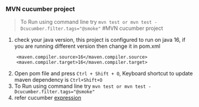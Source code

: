 ### MVN cucumber project
> To Run using command line try `mvn test or mvn test -Dcucumber.filter.tags="@smoke"`
#MVN cucumber project

1. check your java version, this project is configured to run on java 16, if you are running different version then change it in pom.xml
```
    <maven.compiler.source>16</maven.compiler.source>
    <maven.compiler.target>16</maven.compiler.target>
```

2. Open pom file and press `Ctrl + Shift + O`, Keyboard shortcut to update maven dependency is `Ctrl+Shift+O`
3. To Run using command line try `mvn test or mvn test -Dcucumber.filter.tags="@smoke"`
4. refer cucumber [expression](https://github.com/cucumber/cucumber-expressions#readme)